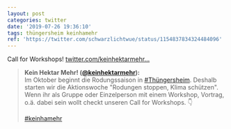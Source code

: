 ```yaml
---
layout: post
categories: twitter
date: '2019-07-26 19:36:10'
tags: thüngersheim keinhamehr
ref: 'https://twitter.com/schwarzlichtwue/status/1154837834324484096'
---
```

Call for Workshops! [twitter.com/keinhektarmehr…](https://twitter.com/keinhektarmehr/status/1154837182798077952)
> <b>Kein Hektar Mehr! ([@keinhektarmehr](https://twitter.com/keinhektarmehr)):</b>  
>Im Oktober beginnt die Rodungssaison in [#Thüngersheim](/t/thüngersheim). Deshalb starten wir die Aktionswoche "Rodungen stoppen, Klima schützen". Wenn ihr als Gruppe oder Einzelperson mit einem Workshop, Vortrag, o.ä. dabei sein wollt checkt unseren Call for Workshops. 👇  
>  
>  
>  
>[#keinhamehr](/t/keinhamehr)   

